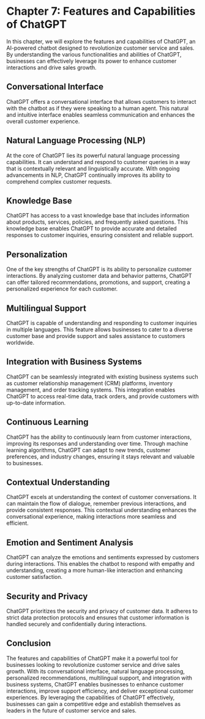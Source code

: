 Chapter 7: Features and Capabilities of ChatGPT
===============================================

In this chapter, we will explore the features and capabilities of ChatGPT, an AI-powered chatbot designed to revolutionize customer service and sales. By understanding the various functionalities and abilities of ChatGPT, businesses can effectively leverage its power to enhance customer interactions and drive sales growth.

**Conversational Interface**
----------------------------

ChatGPT offers a conversational interface that allows customers to interact with the chatbot as if they were speaking to a human agent. This natural and intuitive interface enables seamless communication and enhances the overall customer experience.

**Natural Language Processing (NLP)**
-------------------------------------

At the core of ChatGPT lies its powerful natural language processing capabilities. It can understand and respond to customer queries in a way that is contextually relevant and linguistically accurate. With ongoing advancements in NLP, ChatGPT continually improves its ability to comprehend complex customer requests.

**Knowledge Base**
------------------

ChatGPT has access to a vast knowledge base that includes information about products, services, policies, and frequently asked questions. This knowledge base enables ChatGPT to provide accurate and detailed responses to customer inquiries, ensuring consistent and reliable support.

**Personalization**
-------------------

One of the key strengths of ChatGPT is its ability to personalize customer interactions. By analyzing customer data and behavior patterns, ChatGPT can offer tailored recommendations, promotions, and support, creating a personalized experience for each customer.

**Multilingual Support**
------------------------

ChatGPT is capable of understanding and responding to customer inquiries in multiple languages. This feature allows businesses to cater to a diverse customer base and provide support and sales assistance to customers worldwide.

**Integration with Business Systems**
-------------------------------------

ChatGPT can be seamlessly integrated with existing business systems such as customer relationship management (CRM) platforms, inventory management, and order tracking systems. This integration enables ChatGPT to access real-time data, track orders, and provide customers with up-to-date information.

**Continuous Learning**
-----------------------

ChatGPT has the ability to continuously learn from customer interactions, improving its responses and understanding over time. Through machine learning algorithms, ChatGPT can adapt to new trends, customer preferences, and industry changes, ensuring it stays relevant and valuable to businesses.

**Contextual Understanding**
----------------------------

ChatGPT excels at understanding the context of customer conversations. It can maintain the flow of dialogue, remember previous interactions, and provide consistent responses. This contextual understanding enhances the conversational experience, making interactions more seamless and efficient.

**Emotion and Sentiment Analysis**
----------------------------------

ChatGPT can analyze the emotions and sentiments expressed by customers during interactions. This enables the chatbot to respond with empathy and understanding, creating a more human-like interaction and enhancing customer satisfaction.

**Security and Privacy**
------------------------

ChatGPT prioritizes the security and privacy of customer data. It adheres to strict data protection protocols and ensures that customer information is handled securely and confidentially during interactions.

**Conclusion**
--------------

The features and capabilities of ChatGPT make it a powerful tool for businesses looking to revolutionize customer service and drive sales growth. With its conversational interface, natural language processing, personalized recommendations, multilingual support, and integration with business systems, ChatGPT enables businesses to enhance customer interactions, improve support efficiency, and deliver exceptional customer experiences. By leveraging the capabilities of ChatGPT effectively, businesses can gain a competitive edge and establish themselves as leaders in the future of customer service and sales.
